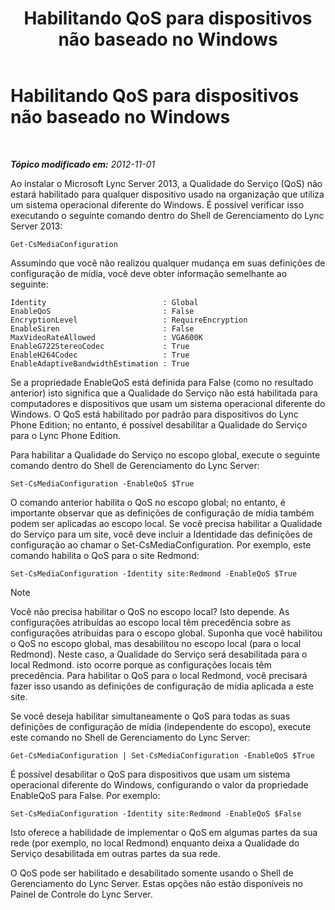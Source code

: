 ﻿---
title: Habilitando QoS para dispositivos não baseado no Windows
TOCTitle: Habilitando QoS para dispositivos não baseado no Windows
ms:assetid: 26f793df-aef8-4028-9e3b-6c2c37ea61b9
ms:mtpsurl: https://technet.microsoft.com/pt-br/library/JJ204750(v=OCS.15)
ms:contentKeyID: 49306175
ms.date: 05/19/2016
mtps_version: v=OCS.15
ms.translationtype: HT
---

# Habilitando QoS para dispositivos não baseado no Windows

 

_**Tópico modificado em:** 2012-11-01_

Ao instalar o Microsoft Lync Server 2013, a Qualidade do Serviço (QoS) não estará habilitado para qualquer dispositivo usado na organização que utiliza um sistema operacional diferente do Windows. É possível verificar isso executando o seguinte comando dentro do Shell de Gerenciamento do Lync Server 2013:

    Get-CsMediaConfiguration

Assumindo que você não realizou qualquer mudança em suas definições de configuração de mídia, você deve obter informação semelhante ao seguinte:

    Identity                          : Global
    EnableQoS                         : False
    EncryptionLevel                   : RequireEncryption
    EnableSiren                       : False
    MaxVideoRateAllowed               : VGA600K
    EnableG722StereoCodec             : True
    EnableH264Codec                   : True
    EnableAdaptiveBandwidthEstimation : True

Se a propriedade EnableQoS está definida para False (como no resultado anterior) isto significa que a Qualidade do Serviço não está habilitada para computadores e dispositivos que usam um sistema operacional diferente do Windows. O QoS está habilitado por padrão para dispositivos do Lync Phone Edition; no entanto, é possível desabilitar a Qualidade do Serviço para o Lync Phone Edition.

Para habilitar a Qualidade do Serviço no escopo global, execute o seguinte comando dentro do Shell de Gerenciamento do Lync Server:

    Set-CsMediaConfiguration -EnableQoS $True

O comando anterior habilita o QoS no escopo global; no entanto, é importante observar que as definições de configuração de mídia também podem ser aplicadas ao escopo local. Se você precisa habilitar a Qualidade do Serviço para um site, você deve incluir a Identidade das definições de configuração ao chamar o Set-CsMediaConfiguration. Por exemplo, este comando habilita o QoS para o site Redmond:

    Set-CsMediaConfiguration -Identity site:Redmond -EnableQoS $True

> [!note]  
> Você não precisa habilitar o QoS no escopo local? Isto depende. As configurações atribuídas ao escopo local têm precedência sobre as configurações atribuídas para o escopo global. Suponha que você habilitou o QoS no escopo global, mas desabilitou no escopo local (para o local Redmond). Neste caso, a Qualidade do Serviço será desabilitada para o local Redmond. isto ocorre porque as configurações locais têm precedência. Para habilitar o QoS para o local Redmond, você precisará fazer isso usando as definições de configuração de mídia aplicada a este site.

Se você deseja habilitar simultaneamente o QoS para todas as suas definições de configuração de mídia (independente do escopo), execute este comando no Shell de Gerenciamento do Lync Server:

    Get-CsMediaConfiguration | Set-CsMediaConfiguration -EnableQoS $True

É possível desabilitar o QoS para dispositivos que usam um sistema operacional diferente do Windows, configurando o valor da propriedade EnableQoS para False. Por exemplo:

    Set-CsMediaConfiguration -Identity site:Redmond -EnableQoS $False

Isto oferece a habilidade de implementar o QoS em algumas partes da sua rede (por exemplo, no local Redmond) enquanto deixa a Qualidade do Serviço desabilitada em outras partes da sua rede.

O QoS pode ser habilitado e desabilitado somente usando o Shell de Gerenciamento do Lync Server. Estas opções não estão disponíveis no Painel de Controle do Lync Server.

